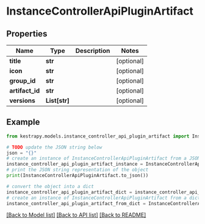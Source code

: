 # InstanceControllerApiPluginArtifact


## Properties

Name | Type | Description | Notes
------------ | ------------- | ------------- | -------------
**title** | **str** |  | [optional] 
**icon** | **str** |  | [optional] 
**group_id** | **str** |  | [optional] 
**artifact_id** | **str** |  | [optional] 
**versions** | **List[str]** |  | [optional] 

## Example

```python
from kestrapy.models.instance_controller_api_plugin_artifact import InstanceControllerApiPluginArtifact

# TODO update the JSON string below
json = "{}"
# create an instance of InstanceControllerApiPluginArtifact from a JSON string
instance_controller_api_plugin_artifact_instance = InstanceControllerApiPluginArtifact.from_json(json)
# print the JSON string representation of the object
print(InstanceControllerApiPluginArtifact.to_json())

# convert the object into a dict
instance_controller_api_plugin_artifact_dict = instance_controller_api_plugin_artifact_instance.to_dict()
# create an instance of InstanceControllerApiPluginArtifact from a dict
instance_controller_api_plugin_artifact_from_dict = InstanceControllerApiPluginArtifact.from_dict(instance_controller_api_plugin_artifact_dict)
```
[[Back to Model list]](../README.md#documentation-for-models) [[Back to API list]](../README.md#documentation-for-api-endpoints) [[Back to README]](../README.md)


